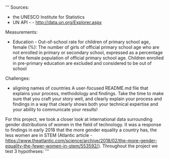 '''
Sources:
- the UNESCO Institute for Statistics
- UN API - - http://data.un.org/Explorer.aspx

Measurements:
- Education - Out-of-school rate for children of primary school age, female (%): The number of girls of official primary school age who are not enrolled in primary or secondary school, expressed as a percentage of the female population of official primary school age. Children enrolled in pre-primary education are excluded and considered to be out of school


Challenges:
- aligning names of countries
A user-focused README.md file that explains your process, methodology and findings.
Take the time to make sure that you craft your story well, and clearly explain your process and findings in a way that clearly shows both your technical expertise and your ability to communicate your results!

For this project, we took a closer look at international data surrounding gender distributions of women in the field of technology. It was a response to findings in early 2018 that the more gender equality a country has, the less women are in STEM (Atlantic article - https://www.theatlantic.com/science/archive/2018/02/the-more-gender-equality-the-fewer-women-in-stem/553592/). Throughout the project we test 3 hypotheses:
'''